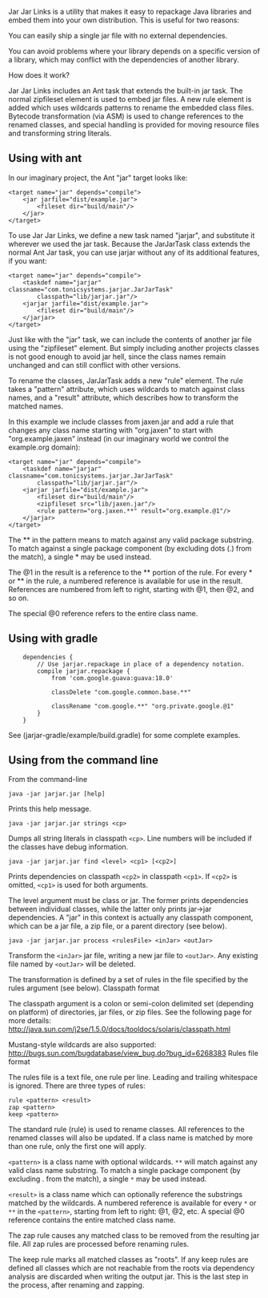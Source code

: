 Jar Jar Links is a utility that makes it easy to repackage Java
libraries and embed them into your own distribution. This is useful
for two reasons:

You can easily ship a single jar file with no external dependencies.

You can avoid problems where your library depends on a specific
version of a library, which may conflict with the dependencies of
another library.

How does it work?

Jar Jar Links includes an Ant task that extends the built-in jar
task. The normal zipfileset element is used to embed jar files. A
new rule element is added which uses wildcards patterns to rename
the embedded class files. Bytecode transformation (via ASM) is used
to change references to the renamed classes, and special handling is
provided for moving resource files and transforming string literals.

Using with ant
--------------

In our imaginary project, the Ant "jar" target looks like:

```
<target name="jar" depends="compile">
    <jar jarfile="dist/example.jar">
        <fileset dir="build/main"/>
    </jar>
</target>
```

To use Jar Jar Links, we define a new task named "jarjar", and
substitute it wherever we used the jar task. Because the JarJarTask
class extends the normal Ant Jar task, you can use jarjar without
any of its additional features, if you want:

```
<target name="jar" depends="compile">
    <taskdef name="jarjar" classname="com.tonicsystems.jarjar.JarJarTask"
        classpath="lib/jarjar.jar"/>
    <jarjar jarfile="dist/example.jar">
        <fileset dir="build/main"/>
    </jarjar>
</target>
```

Just like with the "jar" task, we can include the contents of another
jar file using the "zipfileset" element. But simply including another
projects classes is not good enough to avoid jar hell, since the class
names remain unchanged and can still conflict with other versions.

To rename the classes, JarJarTask adds a new "rule" element. The
rule takes a "pattern" attribute, which uses wildcards to match
against class names, and a "result" attribute, which describes how
to transform the matched names.

In this example we include classes from jaxen.jar and add a rule
that changes any class name starting with "org.jaxen" to start with
"org.example.jaxen" instead (in our imaginary world we control the
example.org domain):

```
<target name="jar" depends="compile">
    <taskdef name="jarjar" classname="com.tonicsystems.jarjar.JarJarTask"
        classpath="lib/jarjar.jar"/>
    <jarjar jarfile="dist/example.jar">
        <fileset dir="build/main"/>
        <zipfileset src="lib/jaxen.jar"/>
        <rule pattern="org.jaxen.**" result="org.example.@1"/>
    </jarjar>
</target>
```

The ** in the pattern means to match against any valid package
substring. To match against a single package component (by excluding
dots (.) from the match), a single * may be used instead.

The @1 in the result is a reference to the ** portion of the rule. For
every * or ** in the rule, a numbered reference is available for use
in the result. References are numbered from left to right, starting
with @1, then @2, and so on.

The special @0 reference refers to the entire class name.

Using with gradle
-----------------

```
	dependencies {
		// Use jarjar.repackage in place of a dependency notation.
		compile jarjar.repackage {
			from 'com.google.guava:guava:18.0'

			classDelete "com.google.common.base.**"

			classRename "com.google.**" "org.private.google.@1"
		}
	}
```

See (jarjar-gradle/example/build.gradle) for some complete examples.

Using from the command line
---------------------------

From the command-line

```
java -jar jarjar.jar [help]
```

Prints this help message.

```
java -jar jarjar.jar strings <cp>
```

Dumps all string literals in classpath `<cp>`. Line numbers will be
included if the classes have debug information.

```
java -jar jarjar.jar find <level> <cp1> [<cp2>]
```

Prints dependencies on classpath `<cp2>` in classpath `<cp1>`. If `<cp2>`
is omitted, `<cp1>` is used for both arguments.

The level argument must be class or jar. The former prints dependencies
between individual classes, while the latter only prints jar->jar
dependencies. A "jar" in this context is actually any classpath
component, which can be a jar file, a zip file, or a parent directory
(see below).

```
java -jar jarjar.jar process <rulesFile> <inJar> <outJar>
```

Transform the `<inJar>` jar file, writing a new jar file to `<outJar>`. Any
existing file named by `<outJar>` will be deleted.

The transformation is defined by a set of rules in the file specified
by the rules argument (see below).  Classpath format

The classpath argument is a colon or semi-colon delimited
set (depending on platform) of directories, jar files,
or zip files. See the following page for more details:
http://java.sun.com/j2se/1.5.0/docs/tooldocs/solaris/classpath.html

Mustang-style wildcards are also supported:
http://bugs.sun.com/bugdatabase/view_bug.do?bug_id=6268383 Rules
file format

The rules file is a text file, one rule per line. Leading and trailing
whitespace is ignored. There are three types of rules:

```
rule <pattern> <result>
zap <pattern>
keep <pattern>
```

The standard rule (rule) is used to rename classes. All references to
the renamed classes will also be updated. If a class name is matched
by more than one rule, only the first one will apply.

`<pattern>` is a class name with optional wildcards. `**` will match
against any valid class name substring. To match a single package
component (by excluding . from the match), a single `*` may be used
instead.

`<result>` is a class name which can optionally reference the substrings
matched by the wildcards. A numbered reference is available for every
`*` or `**` in the `<pattern>`, starting from left to right: @1, @2, etc. A
special @0 reference contains the entire matched class name.

The zap rule causes any matched class to be removed from the resulting
jar file. All zap rules are processed before renaming rules.

The keep rule marks all matched classes as "roots". If any keep rules
are defined all classes which are not reachable from the roots via
dependency analysis are discarded when writing the output jar. This
is the last step in the process, after renaming and zapping.

